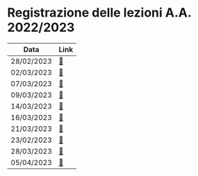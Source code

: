 # Registrazione delle lezioni A.A. 2022/2023

| Data | Link |
| ---- | ---- |
| 28/02/2023 | [:link:](https://youtu.be/sDqbqMGpzDg) |
| 02/03/2023 | [:link:](https://youtu.be/eIrETiroeTQ) |
| 07/03/2023 | [:link:](https://youtu.be/9J9Jux83EpQ) |
| 09/03/2023 | [:link:](https://youtu.be/PjXk5acyHvs) |
| 14/03/2023 | [:link:](https://youtu.be/6yvJxUTM1yU) |
| 16/03/2023 | [:link:](https://youtu.be/S0CgkXiZ6bk) |
| 21/03/2023 | [:link:](https://youtu.be/ADg03fKpBqc) |
| 23/02/2023 | [:link:](https://youtu.be/jq9fcakoMN0) |
| 28/03/2023 | [:link:](https://youtu.be/QemeATGHuUs) |
| 05/04/2023 | [:link:](https://youtu.be/W5W19-sFkkA) |
